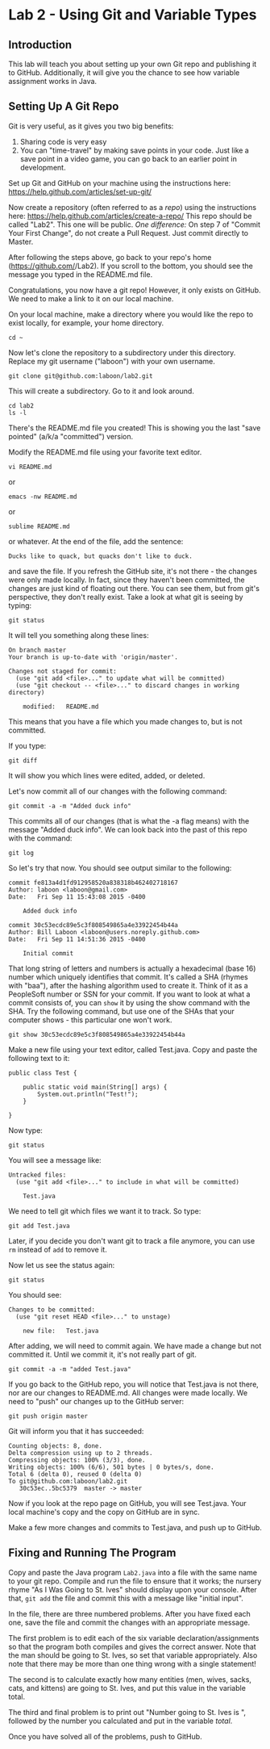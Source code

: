 # Lab 2 - Using Git and Variable Types

## Introduction

This lab will teach you about setting up your own Git repo and publishing it to GitHub.  Additionally, it will give you the chance to see how variable assignment works in Java.

## Setting Up A Git Repo

Git is very useful, as it gives you two big benefits:

1. Sharing code is very easy
2. You can "time-travel" by making save points in your code.  Just like a save point in a video game, you can go back to an earlier point in development.

Set up Git and GitHub on your machine using the instructions here: https://help.github.com/articles/set-up-git/

Now create a repository (often referred to as a _repo_) using the instructions here: https://help.github.com/articles/create-a-repo/ This repo should be called "Lab2".  This one will be public.  _One difference:_ On step 7 of "Commit Your First Change", do not create a Pull Request.  Just commit directly to Master.

After following the steps above, go back to your repo's home (https://github.com/<your user name>/Lab2).  If you scroll to the bottom, you should see the message you typed in the README.md file.

Congratulations, you now have a git repo!  However, it only exists on GitHub.  We need to make a link to it on our local machine.

On your local machine, make a directory where you would like the repo to exist locally, for example, your home directory.

```
cd ~
```

Now let's clone the repository to a subdirectory under this directory.  Replace my git username ("laboon") with your own username.

```
git clone git@github.com:laboon/lab2.git
```

This will create a subdirectory.  Go to it and look around.

```
cd lab2
ls -l
```

There's the README.md file you created!  This is showing you the last "save pointed" (a/k/a "committed") version.

Modify the README.md file using your favorite text editor.

```
vi README.md
```

or

```
emacs -nw README.md
```

or

```
sublime README.md
```

or whatever.  At the end of the file, add the sentence:

```
Ducks like to quack, but quacks don't like to duck.
```

and save the file.  If you refresh the GitHub site, it's not there - the changes were only made locally.  In fact, since they haven't been committed, the changes are just kind of floating out there.  You can see them, but from git's perspective, they don't really exist.  Take a look at what git is seeing by typing:

```
git status
```

It will tell you something along these lines:

```
On branch master
Your branch is up-to-date with 'origin/master'.

Changes not staged for commit:
  (use "git add <file>..." to update what will be committed)
  (use "git checkout -- <file>..." to discard changes in working directory)

	modified:   README.md
```

This means that you have a file which you made changes to, but is not committed.

If you type:

```
git diff
```

It will show you which lines were edited, added, or deleted.

Let's now commit all of our changes with the following command:

```
git commit -a -m "Added duck info"
```

This commits all of our changes (that is what the -a flag means) with the message "Added duck info".  We can look back into the past of this repo with the command:

```
git log
```

So let's try that now.  You should see output similar to the following:

```
commit fe813a4d1fd912958520a838318b462402718167
Author: laboon <laboon@gmail.com>
Date:   Fri Sep 11 15:43:08 2015 -0400

    Added duck info

commit 30c53ecdc89e5c3f808549865a4e33922454b44a
Author: Bill Laboon <laboon@users.noreply.github.com>
Date:   Fri Sep 11 14:51:36 2015 -0400

    Initial commit

```

That long string of letters and numbers is actually a hexadecimal (base 16) number which uniquely identifies that commit.  It's called a SHA (rhymes with "baa"), after the hashing algorithm used to create it. Think of it as a PeopleSoft number or SSN for your commit.  If you want to look at what a commit consists of, you can `show` it by using the show command with the SHA.  Try the following command, but use one of the SHAs that your computer shows - this particular one won't work.

```
git show 30c53ecdc89e5c3f808549865a4e33922454b44a
```

Make a new file using your text editor, called Test.java.  Copy and paste the following text to it:

```
public class Test {

    public static void main(String[] args) {
        System.out.println("Test!");
    }

}
```

Now type:

```
git status
```

You will see a message like:

```
Untracked files:
  (use "git add <file>..." to include in what will be committed)

	Test.java
```

We need to tell git which files we want it to track.  So type:

```
git add Test.java
```

Later, if you decide you don't want git to track a file anymore, you can use `rm` instead of `add` to remove it.

Now let us see the status again:

```
git status
```

You should see:

```
Changes to be committed:
  (use "git reset HEAD <file>..." to unstage)

	new file:   Test.java
```

After adding, we will need to commit again.  We have made a change but not committed it.  Until we commit it, it's not really part of git.

```
git commit -a -m "added Test.java"
```

If you go back to the GitHub repo, you will notice that Test.java is not there, nor are our changes to README.md.  All changes were made locally.  We need to "push" our changes up to the GitHub server:

```
git push origin master
```

Git will inform you that it has succeeded:

```
Counting objects: 8, done.
Delta compression using up to 2 threads.
Compressing objects: 100% (3/3), done.
Writing objects: 100% (6/6), 501 bytes | 0 bytes/s, done.
Total 6 (delta 0), reused 0 (delta 0)
To git@github.com:laboon/lab2.git
   30c53ec..5bc5379  master -> master
```

Now if you look at the repo page on GitHub, you will see Test.java.  Your local machine's copy and the copy on GitHub are in sync.

Make a few more changes and commits to Test.java, and push up to GitHub.  


## Fixing and Running The Program

Copy and paste the Java program `Lab2.java` into a file with the same name to your git repo.  Compile and run the file to ensure that it works; the nursery rhyme "As I Was Going to St. Ives" should display upon your console.  After that, `git add` the file and commit this with a message like "initial input".

In the file, there are three numbered problems.  After you have fixed each one, save the file and commit the changes with an appropriate message.

The first problem is to edit each of the six variable declaration/assignments so that the program both compiles and gives the correct answer.  Note that the man should be going to St. Ives, so set that variable appropriately.  Also note that there may be more than one thing wrong with a single statement!

The second is to calculate exactly how many entities (men, wives, sacks, cats, and kittens) are going to St. Ives, and put this value in the variable total.

The third and final problem is to print out "Number going to St. Ives is ", followed by the number you calculated and put in the variable _total_.

Once you have solved all of the problems, push to GitHub.

